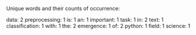 Unique words and their counts of occurrence:

data: 2
preprocessing: 1
is: 1
an: 1
important: 1
task: 1
in: 2
text: 1
classification: 1
with: 1
the: 2
emergence: 1
of: 2
python: 1
field: 1
science: 1
